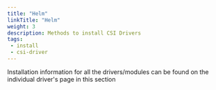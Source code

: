 ```yaml
---
title: "Helm"
linkTitle: "Helm"
weight: 3
description: Methods to install CSI Drivers
tags: 
 - install
 - csi-driver
---
```


Installation information for all the drivers/modules can be found on the individual driver's page in this section